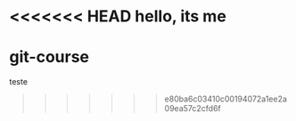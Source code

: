 <<<<<<< HEAD
hello, its me
=======
# git-course
teste
>>>>>>> e80ba6c03410c00194072a1ee2a09ea57c2cfd6f
